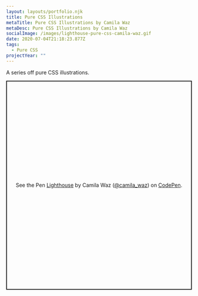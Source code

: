 ```yaml
---
layout: layouts/portfolio.njk
title: Pure CSS Illustrations
metaTitle: Pure CSS Illustrations by Camila Waz
metaDesc: Pure CSS Illustrations by Camila Waz
socialImage: /images/lighthouse-pure-css-camila-waz.gif
date: 2020-07-04T21:18:23.877Z
tags:
  - Pure CSS
projectYear: ""
---
```

A series off pure CSS illustrations.

<p class="codepen" data-height="566" data-theme-id="light" data-default-tab="result" data-user="camila_waz" data-slug-hash="GdpNWd" style="height: 566px; box-sizing: border-box; display: flex; align-items: center; justify-content: center; border: 2px solid; margin: 1em 0; padding: 1em;" data-pen-title="Lighthouse">
  <span>See the Pen <a href="https://codepen.io/camila_waz/pen/GdpNWd">
  Lighthouse</a> by Camila Waz (<a href="https://codepen.io/camila_waz">@camila_waz</a>)
  on <a href="https://codepen.io">CodePen</a>.</span>
</p>
<script async src="https://static.codepen.io/assets/embed/ei.js"></script>

